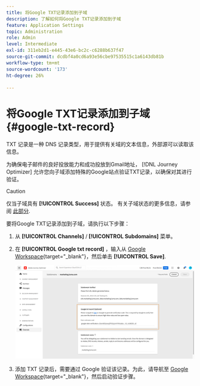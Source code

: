 ```yaml
---
title: 将Google TXT记录添加到子域
description: 了解如何将Google TXT记录添加到子域
feature: Application Settings
topic: Administration
role: Admin
level: Intermediate
exl-id: 311eb2d1-e445-43e6-bc2c-c6288b637f47
source-git-commit: dcdbf4a0cd6a93e56cbe97535515c1a6143db81b
workflow-type: tm+mt
source-wordcount: '173'
ht-degree: 26%

---
```


# 将Google TXT记录添加到子域 {#google-txt-record}

TXT 记录是一种 DNS 记录类型，用于提供有关域的文本信息，外部源可以读取该信息。

为确保电子邮件的良好投放能力和成功投放到Gmail地址， [!DNL Journey Optimizer] 允许您向子域添加特殊的Google站点验证TXT记录，以确保对其进行验证。

>[!CAUTION]
>
> 仅当子域具有 **[!UICONTROL Success]** 状态。 有关子域状态的更多信息，请参阅 [此部分](access-subdomains.md).

要将Google TXT记录添加到子域，请执行以下步骤：

1. 从 **[!UICONTROL Channels]** / **[!UICONTROL Subdomains]** 菜单。

1. 在 **[!UICONTROL Google txt record]** ，输入从 [Google Workspace](https://support.google.com/a/answer/183895){target=&quot;_blank&quot;}<!--G Suite Admin tools-->，然后单击 **[!UICONTROL Save]**.

   ![](../assets/subdomain-google-txt.png)

1. 添加 TXT 记录后，需要通过 Google 验证该记录。为此，请导航至 [Google Workspace](https://support.google.com/a/answer/183895){target=&quot;_blank&quot;}<!--G Suite Admin tools-->，然后启动验证步骤。
